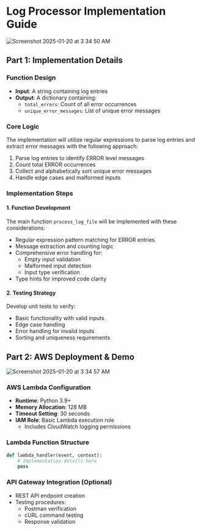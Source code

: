 # Log Processor Implementation Guide

![Screenshot 2025-01-20 at 3 34 50 AM](https://github.com/user-attachments/assets/6ee8c377-5bc1-4966-ac96-4c1d26aa734a)

## Part 1: Implementation Details

### Function Design
- **Input**: A string containing log entries
- **Output**: A dictionary containing:
  - `total_errors`: Count of all error occurrences
  - `unique_error_messages`: List of unique error messages

### Core Logic
The implementation will utilize regular expressions to parse log entries and extract error messages with the following approach:

1. Parse log entries to identify ERROR level messages
2. Count total ERROR occurrences
3. Collect and alphabetically sort unique error messages
4. Handle edge cases and malformed inputs

### Implementation Steps

#### 1. Function Development
The main function `process_log_file` will be implemented with these considerations:

- Regular expression pattern matching for ERROR entries
- Message extraction and counting logic
- Comprehensive error handling for:
  - Empty input validation
  - Malformed input detection
  - Input type verification
- Type hints for improved code clarity

#### 2. Testing Strategy
Develop unit tests to verify:
- Basic functionality with valid inputs
- Edge case handling
- Error handling for invalid inputs
- Sorting and uniqueness requirements

## Part 2: AWS Deployment & Demo

![Screenshot 2025-01-20 at 3 34 57 AM](https://github.com/user-attachments/assets/3392657e-737c-4211-af0e-e515864d94bf)


### AWS Lambda Configuration
- **Runtime**: Python 3.9+
- **Memory Allocation**: 128 MB
- **Timeout Setting**: 30 seconds
- **IAM Role**: Basic Lambda execution role
  - Includes CloudWatch logging permissions

### Lambda Function Structure
```python
def lambda_handler(event, context):
    # Implementation details here
    pass
```

### API Gateway Integration (Optional)
- REST API endpoint creation
- Testing procedures:
  - Postman verification
  - cURL command testing
  - Response validation
